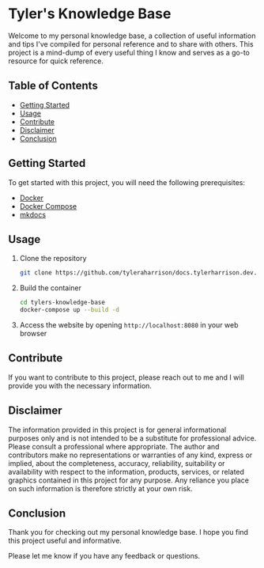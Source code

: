 # Tyler's Knowledge Base

Welcome to my personal knowledge base, a collection of useful information and tips I've compiled for personal reference and to share with others. This project is a mind-dump of every useful thing I know and serves as a go-to resource for quick reference.

## Table of Contents

- [Getting Started](#getting-started)
- [Usage](#usage)
- [Contribute](#contribute)
- [Disclaimer](#disclaimer)
- [Conclusion](#conclusion)

## Getting Started

To get started with this project, you will need the following prerequisites:

- [Docker](https://www.docker.com/)
- [Docker Compose](https://docs.docker.com/compose/)
- [mkdocs](https://www.mkdocs.org/)

## Usage

1. Clone the repository

    ```bash
    git clone https://github.com/tyleraharrison/docs.tylerharrison.dev.git
    ```

2. Build the container

    ```bash
    cd tylers-knowledge-base
    docker-compose up --build -d
    ```

3. Access the website by opening `http://localhost:8080` in your web browser

## Contribute

If you want to contribute to this project, please reach out to me and I will provide you with the necessary information.

## Disclaimer

The information provided in this project is for general informational purposes only and is not intended to be a substitute for professional advice. Please consult a professional where appropriate. The author and contributors make no representations or warranties of any kind, express or implied, about the completeness, accuracy, reliability, suitability or availability with respect to the information, products, services, or related graphics contained in this project for any purpose. Any reliance you place on such information is therefore strictly at your own risk.

## Conclusion

Thank you for checking out my personal knowledge base. I hope you find this project useful and informative.

Please let me know if you have any feedback or questions.
